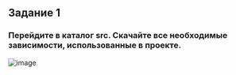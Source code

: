 ## Задание 1
### Перейдите в каталог src. Скачайте все необходимые зависимости, использованные в проекте.
![image](https://github.com/dikalov/devops-28/assets/126553776/c8221174-99de-49f7-bba1-db1d6f1d823e)

